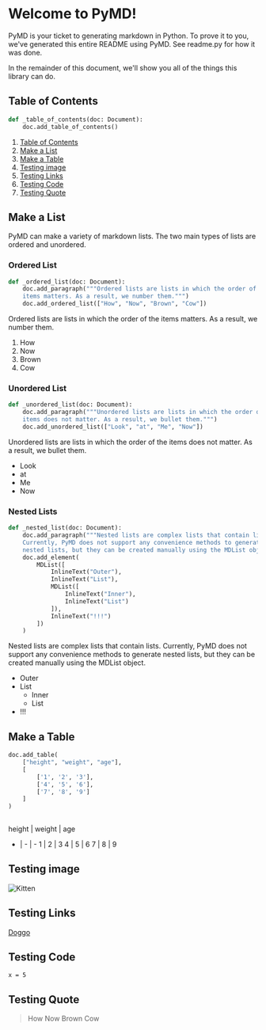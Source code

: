 # Welcome to PyMD!

PyMD is your ticket to generating markdown in Python.      To prove it to you, we've generated this entire README using PyMD.     See readme.py for how it was done.

In the remainder of this document, we'll show you all of     the things this library can do.

## Table of Contents

```py
def _table_of_contents(doc: Document):
    doc.add_table_of_contents()
```

1. [Table of Contents](#table-of-contents)
2. [Make a List](#make-a-list)
3. [Make a Table](#make-a-table)
4. [Testing image](#testing-image)
5. [Testing Links](#testing-links)
6. [Testing Code](#testing-code)
7. [Testing Quote](#testing-quote)

## Make a List

PyMD can make a variety of markdown lists.      The two main types of lists are ordered and unordered.

### Ordered List

```py
def _ordered_list(doc: Document):
    doc.add_paragraph("""Ordered lists are lists in which the order of the 
    items matters. As a result, we number them.""")
    doc.add_ordered_list(["How", "Now", "Brown", "Cow"])
```

Ordered lists are lists in which the order of the      items matters. As a result, we number them.

1. How
2. Now
3. Brown
4. Cow

### Unordered List

```py
def _unordered_list(doc: Document):
    doc.add_paragraph("""Unordered lists are lists in which the order of the
    items does not matter. As a result, we bullet them.""")
    doc.add_unordered_list(["Look", "at", "Me", "Now"])
```

Unordered lists are lists in which the order of the     items does not matter. As a result, we bullet them.

- Look
- at
- Me
- Now

### Nested Lists

```py
def _nested_list(doc: Document):
    doc.add_paragraph("""Nested lists are complex lists that contain lists.
    Currently, PyMD does not support any convenience methods to generate
    nested lists, but they can be created manually using the MDList object.""")
    doc.add_element(
        MDList([
            InlineText("Outer"),
            InlineText("List"),
            MDList([
                InlineText("Inner"),
                InlineText("List")
            ]),
            InlineText("!!!")
        ])
    )
```

Nested lists are complex lists that contain lists.     Currently, PyMD does not support any convenience methods to generate     nested lists, but they can be created manually using the MDList object.

- Outer
- List
  - Inner
  - List
- !!!

## Make a Table

```py
doc.add_table(
    ["height", "weight", "age"], 
    [
        ['1', '2', '3'], 
        ['4', '5', '6'], 
        ['7', '8', '9']
    ]
)
    
```

height | weight | age
- | - | -
1 | 2 | 3
4 | 5 | 6
7 | 8 | 9

## Testing image

![Kitten](https://therenegadecoder.com/wp-content/uploads/2020/05/header-logo-without-tag-300x75.png)

## Testing Links

[Doggo](google.com)

## Testing Code

```generic
x = 5
```

## Testing Quote

> How Now Brown Cow